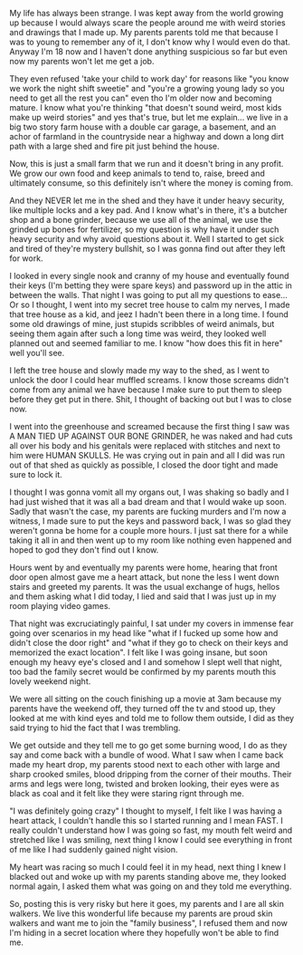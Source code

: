    My life has always been strange. I was kept away from the world growing up because I would always scare the people around me with weird stories and drawings that I made up. My parents parents told me that because I was to young to remember any of it, I don't know why I would even do that. Anyway I'm 18 now and I haven't done anything suspicious so far but even now my parents won't let me get a job.

   They even refused 'take your child to work day' for reasons like "you know we work the night shift sweetie" and "you're a growing young lady so you need to get all the rest you can" even tho I'm older now and becoming mature. I know what you're thinking "that doesn't sound weird, most kids make up weird stories" and yes that's true, but let me explain... we live in a big two story farm house with a double car garage, a basement, and an achor of farmland in the countryside near a highway and down a long dirt path with a large shed and fire pit just behind the house.

   Now, this is just a small farm that we run and it doesn't bring in any profit. We grow our own food and keep animals to tend to, raise, breed and ultimately consume, so this definitely isn't where the money is coming from.

   And they NEVER let me in the shed and they have it under heavy security, like multiple locks and a key pad. And I know what's in there, it's a butcher shop and a bone grinder, because we use all of the animal, we use the grinded up bones for fertilizer, so my question is why have it under such heavy security and why avoid questions about it. Well I started to get sick and tired of they're mystery bullshit, so I was gonna find out after they left for work.

   I looked in every single nook and cranny of my house and eventually found their keys (I'm betting they were spare keys) and password up in the attic in between the walls. That night I was going to put all my questions to ease... Or so I thought, I went into my secret tree house to calm my nerves, I made that tree house as a kid, and jeez I hadn't been there in a long time. I found some old drawings of mine, just stupids scribbles of weird animals, but seeing them again after such a long time was weird, they looked well planned out and seemed familiar to me. I know "how does this fit in here" well you'll see.

   I left the tree house and slowly made my way to the shed, as I went to unlock the door I could hear muffled screams. I know those screams didn't come from any animal we have because I make sure to put them to sleep before they get put in there. Shit, I thought of backing out but I was to close now.

   I went into the greenhouse and screamed because the first thing I saw was A MAN TIED UP AGAINST OUR BONE GRINDER, he was naked and had cuts all over his body and his genitals were replaced with stitches and next to him were HUMAN SKULLS. He was crying out in pain and all I did was run out of that shed as quickly as possible, I closed the door tight and made sure to lock it.

   I thought I was gonna vomit all my organs out, I was shaking so badly and I had just wished that it was all a bad dream and that I would wake up soon. Sadly that wasn't the case, my parents are fucking murders and I'm now a witness, I made sure to put the keys  and password back, I was so glad they weren't gonna be home for a couple more hours. I just sat there for a while taking it all in and then went up to my room like nothing even happened and hoped to god they don't find out I know.

   Hours went by and eventually my parents were home, hearing that front door open almost gave me a heart attack, but none the less I went down stairs and greeted my parents. It was the usual exchange of hugs, hellos and them asking what I did today, I lied and said that I was just up in my room playing video games.

   That night was excruciatingly painful, I sat under my covers in immense fear going over scenarios in my head like "what if I fucked up some how and didn't close the door right" and "what if they go to check on their keys and memorized the exact location". I felt like I was going insane, but soon enough my heavy eye's closed and I and somehow I slept well that night, too bad the family secret would be confirmed by my parents mouth this lovely weekend night.

   We were all sitting on the couch finishing up a movie at 3am because my parents have the weekend off, they turned off the tv and stood up, they looked at me with kind eyes and told me to follow them outside, I did as they said trying to hid the fact that I was trembling.

   We get outside and they tell me to go get some burning wood, I do as they say and come back with a bundle of wood. What I saw when I came back made my heart drop, my parents stood next to each other with large and sharp crooked smiles, blood dripping from the corner of their mouths. Their arms and legs were long, twisted and broken looking, their eyes were as black as coal and it felt like they were staring rignt through me.

   "I was definitely going crazy" I thought to myself, I felt like I was having a heart attack, I couldn't handle this so I started running and I mean FAST. I really couldn't understand how I was going so fast, my mouth felt weird and stretched like I was smiling, next thing I know I could see everything in front of me like I had suddenly gained night vision.

   My heart was racing so much I could feel it in my head, next thing I knew I blacked out and woke up with my parents standing above me, they looked normal again, I asked them what was going on and they told me everything.

   So, posting this is very risky but here it goes, my parents and I are all skin walkers. We live this wonderful life because my parents are proud skin walkers and want me to join the "family business", I refused them and now I'm hiding in a secret location where they hopefully won't be able to find me.